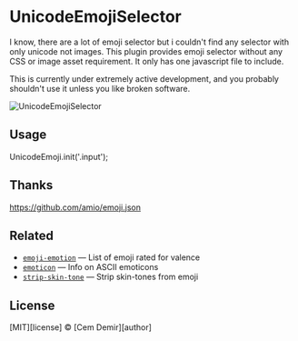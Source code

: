 # UnicodeEmojiSelector
I know, there are a lot of emoji selector but i couldn't find any selector with only unicode not images. This plugin provides emoji selector without any CSS or image asset requirement. It only has one javascript file to include.

This is currently under extremely active development, and you probably shouldn't use it unless you like broken software.

![UnicodeEmojiSelector](http://imagets.com/shared/unicodeEmoji.jpg)

## Usage
UnicodeEmoji.init('.input');

## Thanks
https://github.com/amio/emoji.json

## Related

*   [`emoji-emotion`](https://github.com/wooorm/emoji-emotion)
    — List of emoji rated for valence
*   [`emoticon`](https://github.com/wooorm/emoticon)
    — Info on ASCII emoticons
*   [`strip-skin-tone`](https://github.com/wooorm/strip-skin-tone)
    — Strip skin-tones from emoji

## License

[MIT][license] © [Cem Demir][author]
